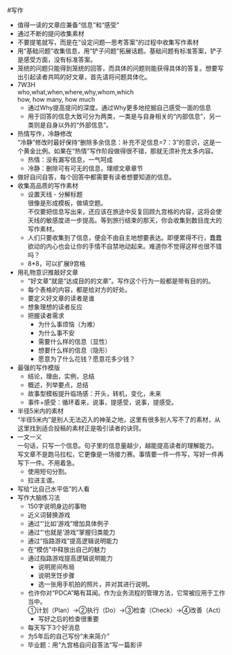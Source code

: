 #写作  
- 值得一读的文章应兼备“信息”和“感受”  
- 通过不断的提问收集素材  
-   不要提笔就写，而是在“设定问题—思考答案”的过程中收集写作素材  
-   用“基础问题”收集信息，用“铲子问题”拓展话题。基础问题有标准答案，铲子是感受方面，没有标准答案。  
-   笼统的问题只能得到笼统的回答，而具体的问题则能获得具体的答复。想要写出引起读者共鸣的好文章，首先请将问题具体化。  
-   7W3H  
    who,what,when,where,why,whom,which  
    how, how many, how much
    -   通过Why提高提问的深度。通过Why更多地挖掘自己感受一面的信息  
    -   用于回答的信息大致可分为两类，一类是与自身相关的“内部信息”，另一类则是自身以外的“外部信息”。  
-   热情写作，冷静修改  
    “冷静”修改时最好保持“删除多余信息：补充不足信息=7：3”的意识，这是一个黄金比例。如果在“热情”写作阶段做得很不错，那就无须补充太多内容。
    -   热情：没有漏写信息，一气呵成  
    -   冷静：删除可有可无的信息，理顺文章章节  
-   做好自问自答，每个回答中都需要有读者想要知道的信息。  
-   收集高品质的写作素材  
    -   设置天线 - 分解标题  
        很像是形成模板，做填空题。  
        不仅要把信息写出来，还应该在旅途中反复回顾九宫格的内容，这将会使天线的敏感度进一步提高。等到旅行结束的那天，你会收集到数目庞大的写作素材。
    -   人们只要收集到了信息，便会不由自主地想要表达。即便累得不行，蠢蠢欲动的内心也会让你的手情不自禁地动起来。难道你不觉得这样也很不错吗？  
    -   8*8，可以扩展9宫格  
-   用礼物意识推敲好文章  
    -   “好文章”就是“达成目的的文章”。写作这个行为一般都是带有目的的。  
    -   每个表格的内容，都是给对方的好处。  
    -   要定义好文章的读者是谁  
    -   想象理想的读者反应  
    -   把握读者需求  
        -   为什么事烦恼（为难）  
        -   为什么事不安  
        -   需要什么样的信息（显性）  
        -   想要什么样的信息（隐形）  
        -   愿意为了什么花钱？愿意花多少钱？  
-   最强的写作模版  
    -   结论，理由，实例，总结  
    -   概述，列举要点，总结  
    -   故事型模板提升临场感：开头，转机，变化，未来  
    -   事件+感受：循环着来，说事，提感受，说事，提感受。 
-   半径5米内的素材  
    “半径5米内”是别人无法迈入的神圣之地，这里有很多别人写不了的素材，从这里找到适合投稿的素材正是吸引读者的诀窍。
-   一文一义  
    一句话，只写一个信息。句子里的信息量越少，越能提高读者的理解能力。  
    写文章不是跑马拉松，它更像是一场接力赛。事情要一件一件写，写好一件再写下一件。不用着急。
    -   使用短句分割。  
    -   拉进主谓。  
-   写给“比自己水平低”的人看  
-   写作大脑练习法  
    -   150字说明身边的事物  
    -   近义词替换游戏  
    -   通过“‘比如’游戏”增加具体例子  
    -   通过“‘也就是’游戏”掌握归类能力  
    -   通过“指路游戏”提高逻辑说明能力  
    -   在“模仿”中释放出自己的魅力  
    -   通过指路游戏提高逻辑说明能力  
        -   说明房间布局  
        -   说明烹饪步骤  
        -   选一张用手机拍的照片，并对其进行说明。  
    -   也许你对“PDCA”略有耳闻。作为业务流程的管理方法，它常被应用于工作当中。  
        ①计划（Plan）→②执行（Do）→③检查（Check）→④改善（Act）
        -   写好之后的检查很重要  
    -   每天写下3个好消息  
    -   为5年后的自己写份“未来简介”  
    -   毕业题：用“九宫格自问自答法”写一篇影评